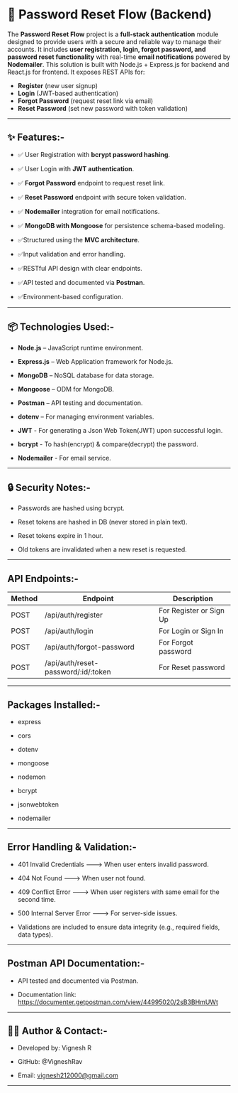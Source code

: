 # 🔐 Password Reset Flow (Backend)

The **Password Reset Flow** project is a **full-stack authentication** module designed to provide users with a secure and reliable way to manage their accounts. It includes **user registration, login, forgot password, and password reset functionality** with real-time **email notifications** powered by **Nodemailer**. This solution is built with Node.js + Express.js for backend and React.js for frontend. It exposes REST APIs for:

- **Register** (new user signup)  
- **Login** (JWT-based authentication)  
- **Forgot Password** (request reset link via email)  
- **Reset Password** (set new password with token validation)

---

## ✨ Features:-

- ✅ User Registration with **bcrypt password hashing**.

- ✅ User Login with **JWT authentication**.

- ✅ **Forgot Password** endpoint to request reset link.

- ✅ **Reset Password** endpoint with secure token validation.

- ✅ **Nodemailer** integration for email notifications.

- ✅ **MongoDB with Mongoose** for persistence schema-based modeling.

- ✅Structured using the **MVC architecture**.

- ✅Input validation and error handling.

- ✅RESTful API design with clear endpoints.

- ✅API tested and documented via **Postman**.

- ✅Environment-based configuration.

---

## 📦 Technologies Used:-

- **Node.js** – JavaScript runtime environment.

- **Express.js** – Web Application framework for Node.js.

- **MongoDB** – NoSQL database for data storage.

- **Mongoose** – ODM for MongoDB.

- **Postman** – API testing and documentation.

- **dotenv** – For managing environment variables.

- **JWT** - For generating a Json Web Token(JWT) upon successful login.

- **bcrypt** - To hash(encrypt) & compare(decrypt) the password.

- **Nodemailer** - For email service.

---

## 🔒 Security Notes:-

- Passwords are hashed using bcrypt.

- Reset tokens are hashed in DB (never stored in plain text).

- Reset tokens expire in 1 hour.

- Old tokens are invalidated when a new reset is requested.

---

## API Endpoints:-

| **Method** |           **Endpoint**              |         **Description**           |
| ---------- | ------------------------------------| --------------------------------- |
| POST       | /api/auth/register                  | For Register or Sign Up           |
| POST       | /api/auth/login                     | For Login or Sign In              |
| POST       | /api/auth/forgot-password           | For Forgot password               |
| POST       | /api/auth/reset-password/:id/:token | For Reset password                |

---

## Packages Installed:-

- express

- cors

- dotenv

- mongoose

- nodemon

- bcrypt

- jsonwebtoken

- nodemailer

---

## Error Handling & Validation:-

- 401 Invalid Credentials ---> When user enters invalid password.

- 404 Not Found --–> When user not found.

- 409 Conflict Error ---> When user registers with same email for the second time.

- 500 Internal Server Error --–> For server-side issues.

- Validations are included to ensure data integrity (e.g., required fields, data types).

---

## Postman API Documentation:-

- API tested and documented via Postman.

- Documentation link: https://documenter.getpostman.com/view/44995020/2sB3BHmUWt

---

## 🙋‍♂️ Author & Contact:-

- Developed by: Vignesh R

- GitHub: @VigneshRav

- Email: vignesh212000@gmail.com

---